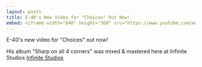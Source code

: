 ```yaml
---
layout: posts
title: E-40's New Video for "Choices" Out Now!
embed: <iframe width="640" height="360" src="https://www.youtube.com/embed/mPtXW7L0dfQ" frameborder="0" allow="autoplay; encrypted-media" allowfullscreen></iframe>
---
```


E-40's new video for "Choices" out now!

His album "Sharp on all 4 corners" was mixed & mastered here at Infinite Studios [Infinite Studios](http://localhost:4000.html)


<!-- categories: music video, Mixng, Mastering -->
